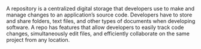 A repository is a centralized digital storage that developers use to make and manage changes to an application’s source code. Developers have to store and share folders, text files, and other types of documents when developing software. A repo has features that allow developers to easily track code changes, simultaneously edit files, and efficiently collaborate on the same project from any location. 
